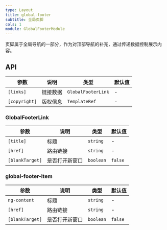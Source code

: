 ```yaml
---
type: Layout
title: global-footer
subtitle: 全局页脚
cols: 1
module: GlobalFooterModule
---
```


页脚属于全局导航的一部分，作为对顶部导航的补充，通过传递数据控制展示内容。

## API

| 参数          | 说明     | 类型               | 默认值 |
| ------------- | -------- | ------------------ | ------ |
| `[links]`     | 链接数据 | `GlobalFooterLink` | -      |
| `[copyright]` | 版权信息 | `TemplateRef`      | -      |

### GlobalFooterLink

| 参数            | 说明           | 类型      | 默认值  |
| --------------- | -------------- | --------- | ------- |
| `[title]`       | 标题           | `string`  | -       |
| `[href]`        | 路由链接       | `string`  | -       |
| `[blankTarget]` | 是否打开新窗口 | `boolean` | `false` |

### global-footer-item

| 参数            | 说明           | 类型      | 默认值  |
| --------------- | -------------- | --------- | ------- |
| `ng-content`    | 标题           | `string`  | -       |
| `[href]`        | 路由链接       | `string`  | -       |
| `[blankTarget]` | 是否打开新窗口 | `boolean` | `false` |
